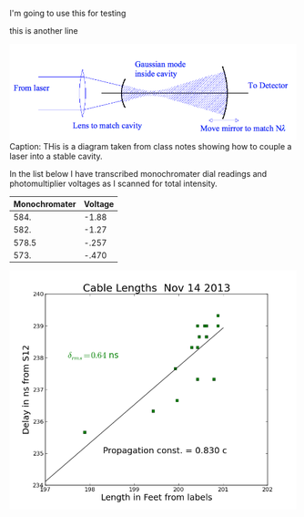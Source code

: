 I'm going to use this for testing

this is another line

![this is a label](cavity_lab.png)
Caption:  THis is a diagram taken from class notes showing how to couple a laser into a stable cavity.

In the list below I have transcribed monochromater dial readings and photomultiplier voltages as I scanned for total intensity.

|Monochromater   |   Voltage|
|--------------- | --------------|
|584. |  -1.88|
|582. | -1.27|
|578.5 | -.257|
|573.|-.470|

![label](compare_lengths.png)
